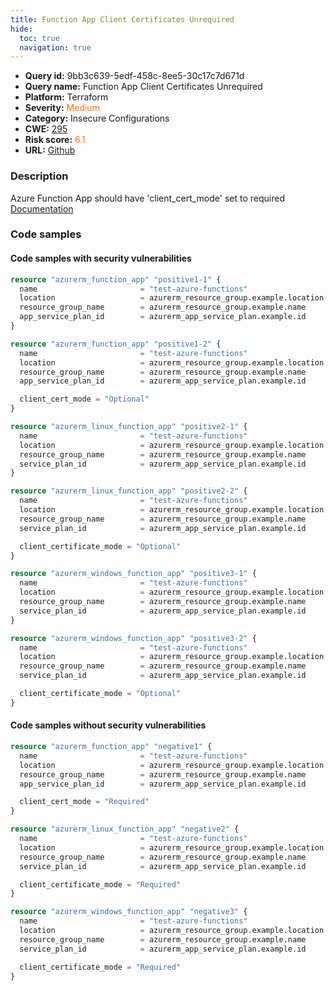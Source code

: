 ```yaml
---
title: Function App Client Certificates Unrequired
hide:
  toc: true
  navigation: true
---
```


<style>
  .highlight .hll {
    background-color: #ff171742;
  }
  .md-content {
    max-width: 1100px;
    margin: 0 auto;
  }
</style>

-   **Query id:** 9bb3c639-5edf-458c-8ee5-30c17c7d671d
-   **Query name:** Function App Client Certificates Unrequired
-   **Platform:** Terraform
-   **Severity:** <span style="color:#ff7213">Medium</span>
-   **Category:** Insecure Configurations
-   **CWE:** <a href="https://cwe.mitre.org/data/definitions/295.html" onclick="newWindowOpenerSafe(event, 'https://cwe.mitre.org/data/definitions/295.html')">295</a>
-   **Risk score:** <span style="color:#ff7213">6.1</span>
-   **URL:** [Github](https://github.com/Checkmarx/kics/tree/master/assets/queries/terraform/azure/function_app_client_certificates_unrequired)

### Description
Azure Function App should have 'client_cert_mode' set to required<br>
[Documentation](https://registry.terraform.io/providers/hashicorp/azurerm/latest/docs/resources/function_app#client_cert_mode)

### Code samples
#### Code samples with security vulnerabilities
```tf title="Positive test num. 1 - tf file" hl_lines="1 14"
resource "azurerm_function_app" "positive1-1" {
  name                       = "test-azure-functions"
  location                   = azurerm_resource_group.example.location
  resource_group_name        = azurerm_resource_group.example.name
  app_service_plan_id        = azurerm_app_service_plan.example.id
}

resource "azurerm_function_app" "positive1-2" {
  name                       = "test-azure-functions"
  location                   = azurerm_resource_group.example.location
  resource_group_name        = azurerm_resource_group.example.name
  app_service_plan_id        = azurerm_app_service_plan.example.id

  client_cert_mode = "Optional"
}

```
```tf title="Positive test num. 2 - tf file" hl_lines="1 14"
resource "azurerm_linux_function_app" "positive2-1" {
  name                       = "test-azure-functions"
  location                   = azurerm_resource_group.example.location
  resource_group_name        = azurerm_resource_group.example.name
  service_plan_id            = azurerm_app_service_plan.example.id
}

resource "azurerm_linux_function_app" "positive2-2" {
  name                       = "test-azure-functions"
  location                   = azurerm_resource_group.example.location
  resource_group_name        = azurerm_resource_group.example.name
  service_plan_id            = azurerm_app_service_plan.example.id

  client_certificate_mode = "Optional"
}

```
```tf title="Positive test num. 3 - tf file" hl_lines="1 14"
resource "azurerm_windows_function_app" "positive3-1" {
  name                       = "test-azure-functions"
  location                   = azurerm_resource_group.example.location
  resource_group_name        = azurerm_resource_group.example.name
  service_plan_id            = azurerm_app_service_plan.example.id
}

resource "azurerm_windows_function_app" "positive3-2" {
  name                       = "test-azure-functions"
  location                   = azurerm_resource_group.example.location
  resource_group_name        = azurerm_resource_group.example.name
  service_plan_id            = azurerm_app_service_plan.example.id

  client_certificate_mode = "Optional"
}

```


#### Code samples without security vulnerabilities
```tf title="Negative test num. 1 - tf file"
resource "azurerm_function_app" "negative1" {
  name                       = "test-azure-functions"
  location                   = azurerm_resource_group.example.location
  resource_group_name        = azurerm_resource_group.example.name
  app_service_plan_id        = azurerm_app_service_plan.example.id

  client_cert_mode = "Required"
}

```
```tf title="Negative test num. 2 - tf file"
resource "azurerm_linux_function_app" "negative2" {
  name                       = "test-azure-functions"
  location                   = azurerm_resource_group.example.location
  resource_group_name        = azurerm_resource_group.example.name
  service_plan_id            = azurerm_app_service_plan.example.id

  client_certificate_mode = "Required"
}

```
```tf title="Negative test num. 3 - tf file"
resource "azurerm_windows_function_app" "negative3" {
  name                       = "test-azure-functions"
  location                   = azurerm_resource_group.example.location
  resource_group_name        = azurerm_resource_group.example.name
  service_plan_id            = azurerm_app_service_plan.example.id

  client_certificate_mode = "Required"
}

```

